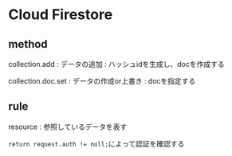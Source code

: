 # Cloud Firestore

## method

collection.add : データの追加 : ハッシュidを生成し、docを作成する

collection.doc.set : データの作成or上書き : docを指定する

## rule

resource : 参照しているデータを表す

`return request.auth != null;`によって認証を確認する


